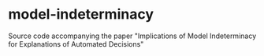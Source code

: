 # model-indeterminacy
Source code accompanying the paper "Implications of Model Indeterminacy for Explanations of Automated Decisions"
